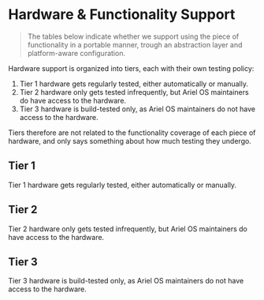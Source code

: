 # Hardware & Functionality Support

> The tables below indicate whether we support using the piece of functionality in a portable manner, trough an abstraction layer and platform-aware configuration.

Hardware support is organized into tiers, each with their own testing policy:

1. Tier 1 hardware gets regularly tested, either automatically or manually.
2. Tier 2 hardware only gets tested infrequently, but Ariel OS maintainers do have access to the hardware.
3. Tier 3 hardware is build-tested only, as Ariel OS maintainers do not have access to the hardware.

Tiers therefore are not related to the functionality coverage of each piece of hardware, and only says something about how much testing they undergo.

## Tier 1

Tier 1 hardware gets regularly tested, either automatically or manually.

<!-- cmdrun ../../doc/gen_support_matrix_html.rs generate ../../doc/support_matrix.yml /dev/stdout --tier 1 -->

## Tier 2

Tier 2 hardware only gets tested infrequently, but Ariel OS maintainers do have access to the hardware.

<!-- cmdrun ../../doc/gen_support_matrix_html.rs generate ../../doc/support_matrix.yml /dev/stdout --tier 2 -->

## Tier 3

Tier 3 hardware is build-tested only, as Ariel OS maintainers do not have access to the hardware.

<!-- cmdrun ../../doc/gen_support_matrix_html.rs generate ../../doc/support_matrix.yml /dev/stdout --tier 3 -->
